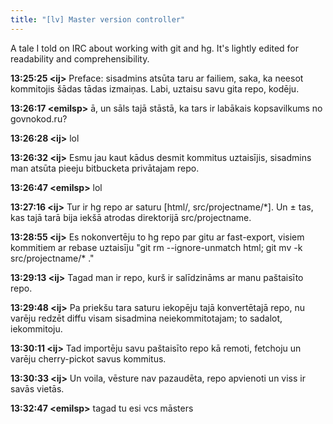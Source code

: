 ```yaml
---
title: "[lv] Master version controller"
---
```

A tale I told on IRC about working with git and hg. It's lightly edited for readability and comprehensibility.

**13:25:25 \<ij\>** Preface: sisadmins atsūta taru ar failiem, saka, ka neesot kommitojis šādas tādas izmaiņas. Labi, uztaisu savu gita repo, kodēju.

**13:26:17 \<emilsp\>** ā, un sāls tajā stāstā, ka tars ir labākais kopsavilkums no govnokod.ru?

**13:26:28 \<ij\>** lol

**13:26:32 \<ij\>** Esmu jau kaut kādus desmit kommitus uztaisījis, sisadmins man atsūta pieeju bitbucketa privātajam repo.

**13:26:47 \<emilsp\>** lol

**13:27:16 \<ij\>** Tur ir hg repo ar saturu [html/, src/projectname/\*]. Un ± tas, kas tajā tarā bija iekšā atrodas direktorijā src/projectname.

**13:28:55 \<ij\>** Es nokonvertēju to hg repo par gitu ar fast-export, visiem kommitiem ar rebase uztaisīju "git rm --ignore-unmatch html; git mv -k src/projectname/\* ."

**13:29:13 \<ij\>** Tagad man ir repo, kurš ir salīdzināms ar manu paštaisīto repo.

**13:29:48 \<ij\>** Pa priekšu tara saturu iekopēju tajā konvertētajā repo, nu varēju redzēt diffu visam sisadmina neiekommitotajam; to sadalot, iekommitoju.

**13:30:11 \<ij\>** Tad importēju savu paštaisīto repo kā remoti, fetchoju un varēju cherry-pickot savus kommitus.

**13:30:33 \<ij\>** Un voila, vēsture nav pazaudēta, repo apvienoti un viss ir savās vietās.

**13:32:47 \<emilsp\>** tagad tu esi vcs māsters
